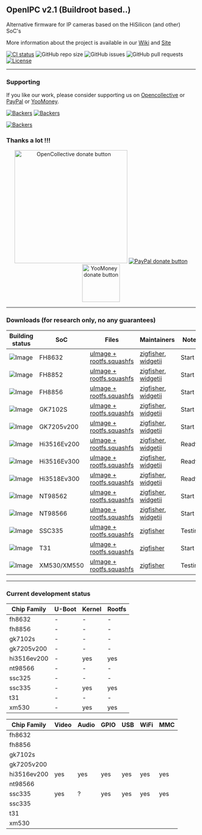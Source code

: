 ## OpenIPC v2.1 (Buildroot based..)

Alternative firmware for IP cameras based on the HiSilicon (and other) SoC's

More information about the project is available in our [Wiki](https://github.com/OpenIPC/openipc-2.1/wiki) and [Site](https://openipc.org)

[![CI status](https://img.shields.io/github/downloads/OpenIPC/openipc-2.1/total.svg)](https://github.com/OpenIPC/openipc-2.1/releases)
![GitHub repo size](https://img.shields.io/github/repo-size/OpenIPC/openipc-2.1)
![GitHub issues](https://img.shields.io/github/issues/OpenIPC/openipc-2.1)
![GitHub pull requests](https://img.shields.io/github/issues-pr/OpenIPC/openipc-2.1)
[![License](https://img.shields.io/github/license/OpenIPC/openipc-2.1)](https://opensource.org/licenses/MIT)

-----

### Supporting

If you like our work, please consider supporting us on [Opencollective](https://opencollective.com/openipc/contribute/backer-14335/checkout) or [PayPal](https://www.paypal.com/donate/?hosted_button_id=C6F7UJLA58MBS) or [YooMoney](https://openipc.org/donation/yoomoney.html). 

[![Backers](https://opencollective.com/openipc/tiers/backer/badge.svg?label=backer&color=brightgreen)](https://opencollective.com/openipc)
[![Backers](https://opencollective.com/openipc/tiers/badge.svg)](https://opencollective.com/openipc)

[![Backers](https://opencollective.com/openipc/tiers/backer.svg?avatarHeight=36)](https://opencollective.com/openipc#support)

### Thanks a lot !!!

<p align="center">
<a href="https://opencollective.com/openipc/contribute/backer-14335/checkout" target="_blank"><img src="https://opencollective.com/webpack/donate/button@2x.png?color=blue" width="300" alt="OpenCollective donate button" /></a>
<a href="https://www.paypal.com/donate/?hosted_button_id=C6F7UJLA58MBS"><img src="https://www.paypalobjects.com/en_US/IT/i/btn/btn_donateCC_LG.gif" alt="PayPal donate button" /> </a>
<a href="https://openipc.org/donation/yoomoney.html"><img src="https://yoomoney.ru/transfer/balance-informer/balance?id=596194605&key=291C29A811B500D7" width="100" alt="YooMoney donate button" /> </a>
</p>

-----

### Downloads (for research only, no any guarantees)

| Building status |    SoC    | Files    | Maintainers | Notes |
|-----------------|-----------|----------|-------------|-------|
|![Image](https://github.com/OpenIPC/openipc-2.1/actions/workflows/fh8632_images.yml/badge.svg)|FH8632|[uImage + rootfs.squashfs](https://github.com/OpenIPC/openipc-2.1/releases/download/latest/openipc.fh8632-br.tgz)|[zigfisher](https://github.com/ZigFisher), [widgetii](https://github.com/widgetii)| Start |
|![Image](https://github.com/OpenIPC/openipc-2.1/actions/workflows/fh8852_images.yml/badge.svg)|FH8852|[uImage + rootfs.squashfs](https://github.com/OpenIPC/openipc-2.1/releases/download/latest/openipc.fh8852-br.tgz)|[zigfisher](https://github.com/ZigFisher), [widgetii](https://github.com/widgetii)| Start |
|![Image](https://github.com/OpenIPC/openipc-2.1/actions/workflows/fh8856_images.yml/badge.svg)|FH8856|[uImage + rootfs.squashfs](https://github.com/OpenIPC/openipc-2.1/releases/download/latest/openipc.fh8856-br.tgz)|[zigfisher](https://github.com/ZigFisher), [widgetii](https://github.com/widgetii)| Start |
|![Image](https://github.com/OpenIPC/openipc-2.1/actions/workflows/gk7102s_images.yml/badge.svg)|GK7102S|[uImage + rootfs.squashfs](https://github.com/OpenIPC/openipc-2.1/releases/download/latest/openipc.gk7102s-br.tgz)|[zigfisher](https://github.com/ZigFisher), [widgetii](https://github.com/widgetii)| Start |
|![Image](https://github.com/OpenIPC/openipc-2.1/actions/workflows/gk7205v200_images.yml/badge.svg)|GK7205v200|[uImage + rootfs.squashfs](https://github.com/OpenIPC/openipc-2.1/releases/download/latest/openipc.gk7205v200-br.tgz)|[zigfisher](https://github.com/ZigFisher), [widgetii](https://github.com/widgetii)| Start |
|![Image](https://github.com/OpenIPC/openipc-2.1/actions/workflows/hi3516ev200_images.yml/badge.svg)|Hi3516Ev200|[uImage + rootfs.squashfs](https://github.com/OpenIPC/openipc-2.1/releases/download/latest/openipc.hi3516ev200-br.tgz)|[zigfisher](https://github.com/ZigFisher), [widgetii](https://github.com/widgetii)| Ready |
|![Image](https://github.com/OpenIPC/openipc-2.1/actions/workflows/hi3516ev300_images.yml/badge.svg)|Hi3516Ev300|[uImage + rootfs.squashfs](https://github.com/OpenIPC/openipc-2.1/releases/download/latest/openipc.hi3516ev300-br.tgz)|[zigfisher](https://github.com/ZigFisher), [widgetii](https://github.com/widgetii)| Ready |
|![Image](https://github.com/OpenIPC/openipc-2.1/actions/workflows/hi3518ev300_images.yml/badge.svg)|Hi3518Ev300|[uImage + rootfs.squashfs](https://github.com/OpenIPC/openipc-2.1/releases/download/latest/openipc.hi3518ev300-br.tgz)|[zigfisher](https://github.com/ZigFisher), [widgetii](https://github.com/widgetii)| Ready |
|![Image](https://github.com/OpenIPC/openipc-2.1/actions/workflows/nt98562_images.yml/badge.svg)|NT98562|[uImage + rootfs.squashfs](https://github.com/OpenIPC/openipc-2.1/releases/download/latest/openipc.nt98562-br.tgz)|[zigfisher](https://github.com/ZigFisher), [widgetii](https://github.com/widgetii)| Start |
|![Image](https://github.com/OpenIPC/openipc-2.1/actions/workflows/nt98566_images.yml/badge.svg)|NT98566|[uImage + rootfs.squashfs](https://github.com/OpenIPC/openipc-2.1/releases/download/latest/openipc.nt98566-br.tgz)|[zigfisher](https://github.com/ZigFisher), [widgetii](https://github.com/widgetii)| Start |
|![Image](https://github.com/OpenIPC/openipc-2.1/actions/workflows/ssc335_images.yml/badge.svg)|SSC335|[uImage + rootfs.squashfs](https://github.com/OpenIPC/openipc-2.1/releases/download/latest/openipc.ssc335-br.tgz)|[zigfisher](https://github.com/ZigFisher)| Testing |
|![Image](https://github.com/OpenIPC/openipc-2.1/actions/workflows/t31_images.yml/badge.svg)|T31|[uImage + rootfs.squashfs](https://github.com/OpenIPC/openipc-2.1/releases/download/latest/openipc.t31-br.tgz)|[zigfisher](https://github.com/ZigFisher)| Start |
|![Image](https://github.com/OpenIPC/openipc-2.1/actions/workflows/xm530_images.yml/badge.svg)|XM530/XM550|[uImage + rootfs.squashfs](https://github.com/OpenIPC/openipc-2.1/releases/download/latest/openipc.xm530-br.tgz)|[zigfisher](https://github.com/ZigFisher)| Testing |

-----

### Current development status

| Chip Family | U-Boot | Kernel | Rootfs |
|-------------|--------|--------|--------|
| fh8632      |  -     |  -     |  -     |
| fh8856      |  -     |  -     |  -     |
| gk7102s     |  -     |  -     |  -     |
| gk7205v200  |  -     |  -     |  -     |
| hi3516ev200 |  -     |  yes   |  yes   |
| nt98566     |  -     |  -     |  -     |
| ssc325      |  -     |  -     |  -     |
| ssc335      |  -     |  yes   |  yes   |
| t31         |  -     |  -     |  -     |
| xm530       |  -     |  yes   |  yes   |


| Chip Family | Video | Audio | GPIO  | USB   | WiFi  | MMC   |
|-------------|-------|-------|-------|-------|-------|-------|
| fh8632      |
| fh8856      |
| gk7102s     |
| gk7205v200  |
| hi3516ev200 |  yes  |  yes  |  yes  |  yes  |  yes  |  yes  |
| nt98566     |
| ssc335      |  yes  |   ?   |  yes  |  yes  |  yes  |  yes  |
| ssc335      |
| t31         |
| xm530       |
